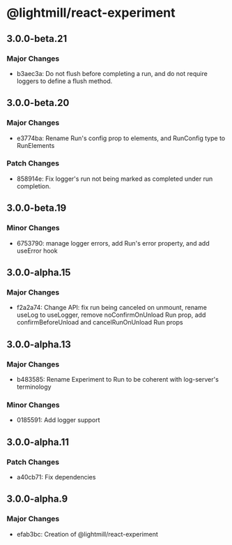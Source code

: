 # @lightmill/react-experiment

## 3.0.0-beta.21

### Major Changes

- b3aec3a: Do not flush before completing a run, and do not require loggers to define a flush method.

## 3.0.0-beta.20

### Major Changes

- e3774ba: Rename Run's config prop to elements, and RunConfig type to RunElements

### Patch Changes

- 858914e: Fix logger's run not being marked as completed under run completion.

## 3.0.0-beta.19

### Minor Changes

- 6753790: manage logger errors, add Run's error property, and add useError hook

## 3.0.0-alpha.15

### Major Changes

- f2a2a74: Change API: fix run being canceled on unmount, rename useLog to useLogger, remove noConfirmOnUnload Run prop, add confirmBeforeUnload and cancelRunOnUnload Run props

## 3.0.0-alpha.13

### Major Changes

- b483585: Rename Experiment to Run to be coherent with log-server's terminology

### Minor Changes

- 0185591: Add logger support

## 3.0.0-alpha.11

### Patch Changes

- a40cb71: Fix dependencies

## 3.0.0-alpha.9

### Major Changes

- efab3bc: Creation of @lightmill/react-experiment
